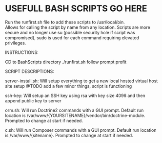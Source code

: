 USEFULL BASH SCRIPTS GO HERE
====================================
Run the runfirst.sh file to add these scripts to /usr/local/bin.  
Allows for calling the script by name from any location.
Scripts are more secure and no longer use su (possible security hole if script was compromised), sudo is used for each command requiring elevated privileges.

INSTRUCTIONS:

CD to BashScripts directory
./runfirst.sh
follow prompt
profit

SCRIPT DESCRIPTIONS:

server-install.sh:
  Will setup everything to get a new local hosted virtual host site setup
  @TODO add a few minor things, script is functioning
  
  
ssh-key:
  Will setup an SSH key using rsa with key size 4096 and then append public key to server
  
orm.sh:
  Will run Doctrine2 commands with a GUI prompt.  Default run location is /var/www/{YOURSITENAME}/vendor/bin/doctrine-module.  Prompted to change at start if needed.

c.sh:
  Will run Composer commands with a GUI prompt.  Default run location is /var/www/{sitename}.  Prompted to change at start if needed.
